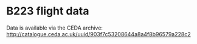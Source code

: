 # B223 flight data

Data is available via the CEDA archive:
http://catalogue.ceda.ac.uk/uuid/903f7c53208644a8a4f8b96579a228c2
